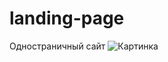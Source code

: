 # landing-page
Одностраничный сайт
![Картинка](https://klike.net/uploads/posts/2019-07/1564314090_3.jpg)